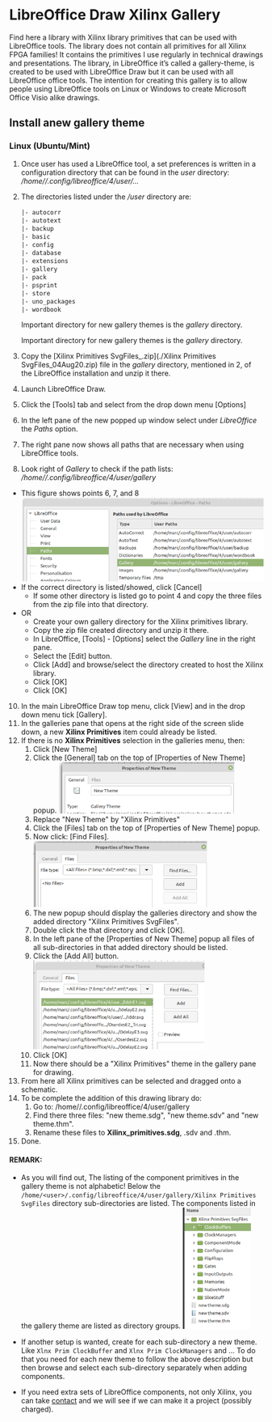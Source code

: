 # LibreOffice Draw Xilinx Gallery

Find here a library with Xilinx library primitives that can be used with LibreOffice tools.
The library does not contain all primitives for all Xilinx FPGA families! It contains the primitives I use regularly in technical drawings and presentations. The library, in LibreOffice it’s called a gallery-theme, is created to be used with LibreOffice Draw but it can be used with all LibreOffice office tools.
The intention for creating this gallery is to allow people using LibreOffice tools on Linux or Windows to create Microsoft Office Visio alike drawings.

## Install anew gallery theme

### Linux (Ubuntu/Mint)

1. Once user has used a LibreOffice tool, a set preferences is written in a configuration directory that can be found in the *user* directory: */home/<user>/.config/libreoffice/4/user/...*

3. The directories listed under the */user* directory are:

    ```
    |- autocorr
    |- autotext
    |- backup
    |- basic
    |- config
    |- database
    |- extensions
    |- gallery
    |- pack
    |- psprint
    |- store
    |- uno_packages
    |- wordbook
    ```

    Important directory for new gallery themes is the *gallery* directory.

    Important directory for new gallery themes is the *gallery* directory.

3. Copy the [Xilinx Primitives SvgFiles_<date>.zip](./Xilinx Primitives SvgFiles_04Aug20.zip) file in the *gallery* directory, mentioned in 2, of the LibreOffice installation and unzip it there.

4. Launch LibreOffice Draw.

5. Click the [Tools] tab and select from the drop down menu [Options]

6. In the left pane of the new popped up window select under *LibreOffice* the *Paths* option.

7. The right pane now shows all paths that are necessary when using LibreOffice tools.

9. Look right of *Gallery* to check if the path lists: */home/<user>/.config/libreoffice/4/user/gallery*
  - This figure shows points 6, 7, and 8
      <img src="Figures/LibreOffice_Gallery_1.png" alt="LibreOfice_1" style="zoom: 80%;" />
  - If the correct directory is listed/showed, click [Cancel]
      - If some other directory is listed go to point 4 and copy the three files from the zip file into that directory.
  - OR
      - Create your own gallery directory for the Xilinx primitives library.
      - Copy the zip file created directory and unzip it there.
      - In LibreOffice, [Tools] - [Options] select the *Gallery* line in the right pane.
      - Select the [Edit] button.
      - Click [Add] and browse/select the directory created to host the Xilinx library.
      - Click [OK]
      - Click [OK]
10. In the main LibreOffice Draw top menu, click [View] and in the drop down menu tick [Gallery].
11. In the galleries pane that opens at the right side of the screen slide down, a new **Xilinx Primitives** item could already be listed.
12. If there is no **Xilinx Primitives** selection in the galleries menu, then:
    1. Click [New Theme]
    2. Click the [General] tab on the top of [Properties of New Theme] popup.
        <img src="Figures/LibreOffice_2.png" alt="LibreOffice_2" style="zoom:67%;" />
    3. Replace "New Theme" by "Xilinx Primitives"
    4. Click the [Files] tab on the top of [Properties of New Theme] popup.
    5. Now click: [Find Files].
       <img src="Figures/LibreOffice_3.png" alt="LibreOffice_3" style="zoom:67%;" />
    6. The new popup should display the galleries directory and show the added directory "Xilinx Primitives SvgFiles".
    7. Double click the that directory and click [OK].
    8. In the left pane of the [Properties of New Theme] popup all files of all sub-directories in that added directory should be listed.
    9. Click the [Add All] button.
       <img src="Figures/LibreOffice_4.png" alt="LibreOffice_4" style="zoom:67%;" />
    11. Click [OK]
    12. Now there should be a "Xilinx Primitives" theme in the gallery pane for drawing.
13. From here all Xilinx primitives can be selected and dragged onto a schematic.
14. To be complete the addition of this drawing library do:
    1. Go to: /home/<user>/.config/libreoffice/4/user/gallery
    2. Find there three files: "new theme.sdg", "new theme.sdv" and "new theme.thm".
    3. Rename these files to **Xilinx_primitives.sdg**, .sdv and .thm.
15. Done.

#### REMARK:

- As you will find out, The listing of the component primitives in the gallery theme is not alphabetic!
Below the `/home/<user>/.config/libreoffice/4/user/gallery/Xilinx Primitives SvgFiles` directory sub-directories are listed.
The components listed in the gallery theme are listed as directory groups.
    <img src="Figures/LibreOffice_5.png" alt="LibreOffice_5" style="zoom:67%;" />

- If another setup is wanted, create for each sub-directory a new theme.
    Like `Xlnx Prim ClockBuffer` and `Xlnx Prim ClockManagers` and ...
    To do that you need for each new theme to follow the above description but then browse and select each sub-directory separately when adding components.
- If you need extra sets of LibreOffice components, not only Xilinx, you can take <a href="mailto:marc.defossez@zirconflex.be?subject=%3C%20Mail%20Subject%20%3E&body=%0AYour%20Name%20:%20%0ACompany%20:%20%0APhone%20:%20%0AEmail%20:%20%0A%0AYour%20message%20goes%20below.%20%0A%0A" >contact</a> and we will see if we can make it a project (possibly charged).

